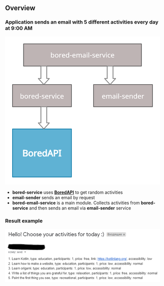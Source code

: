 ## Overview

### Application sends an email with 5 different activities every day at 9:00 AM 

![](resources/structure.png)

- **bored-service** uses [**BoredAPI**](http://www.boredapi.com/) to get random activities
- **email-sender** sends an email by request
- **bored-email-service** is a main module. Collects activities from **bored-service** 
and then sends an email via **email-sender** service

### Result example

![](resources/result_example.png)
